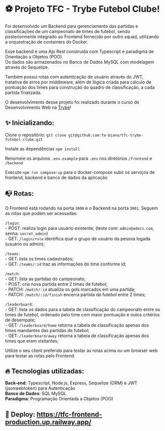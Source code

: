 # ⚽ Projeto TFC - Trybe Futebol Clube!

Foi desenvolvido um Backend para gerenciamento das partidas e classificações de um campeonato de times de
futebol, sendo posteriormente integrado ao Frontend fornecido por outro squad, utilizando a orquestração de containers
do Docker. 

Esse backend é uma Api Rest construída com Typescript e paradigma de Orientação a Objetos (POO).</br>
Os dados são armazenados no Banco de Dados MySQL com modelagem através do Sequelize. 

Também possui rotas com autenticação de usuário através do JWT, tratativa de erros por middleware, além de lógica criada para
cálculo de pontuação dos times para construção do quadro de classificação, a cada partida finalizada.

O desenvolvimento desse projeto foi realizado durante o curso de Desenvolvimento Web na [Trybe](https://www.betrybe.com/)!

<!-- ## Como utilizar:

Clone o repositório: `git clone link`.

<details>
  <summary><strong>Rodando com Docker :whale: </strong></summary>
  
  ## 👉 Com Docker
   **⚠ Antes de começar, seu docker-compose precisa estar na versão 1.29 ou superior. [Veja aqui](https://www.digitalocean.com/community/tutorials/how-to-install-and-use-docker-compose-on-ubuntu-20-04-pt) ou [na documentação](https://docs.docker.com/compose/install/) como instalá-lo. No primeiro artigo, você pode substituir onde está com `1.26.0` por `1.29.2`.**
   
   > Rode o serviço `node` com o comando `docker-compose up -d --build`.
  - Esse serviço irá inicializar um container chamado `blogs_api` e outro chamado `blogs_api_db`.
  - A partir daqui você pode rodar o container via CLI ou abri-lo no VS Code.
  
   > :information_source: Use o comando `docker exec -it car_shop bash`.
   
  - Ele te dará acesso ao terminal interativo do container criado pelo compose, que está rodando em segundo plano.

  > :information_source: Instale as dependências [**Caso existam**] com `npm install`
  
  - **⚠ Atenção:** Caso opte por utilizar o Docker, **TODOS** os comandos disponíveis no `package.json` (npm start, npm test, npm run dev, ...) devem ser executados **DENTRO** do container, ou seja, no terminal que aparece após a execução do comando `docker exec` citado acima. 
  
  ## 👉 Sem Docker

  > :information_source: Instale as dependências [**Caso existam**] com `npm install`
  
  - ✨ **Dica:** Para rodar o projeto desta forma, obrigatoriamente você deve ter o `node` instalado em seu computador.
  - ✨ **Dica:** O projeto espera que a versão do `node` utilizada seja a 16.

  <br>  
</details> -->

## ✨ Inicializando:

  Clone o repositório: `git clone git@github.com:fa-biano/tfc-trybe-futebol-clube.git`

  Instale as dependências `npm install`
  
  Renomeie os arquivos `.env.example` para `.env` nos diretórios `/frontend` e `/backend`

  Execute `npm run compose:up` para o docker-compose subir os serviços de frontend, backend e banco de dados da aplicação

## 📭 Rotas:

O Frontend está rodando na porta `3000` e o Backend na porta `3001`. Seguem as rotas que podem ser acessadas:

  `/login`: </br>
    - POST: realiza login para usuário existente; (teste com: `admin@admin.com`, senha: `secret_admin`) </br>
    - GET: `/login/role` identifica qual o grupo de usuário da pessoa logada (usuário ou admin);

  `/teams`: </br>
    - GET: lista os times cadastrados; </br>
    - GET: `/teams/:id` traz as informações do time conforme id; </br>

  `/match`: </br>
    - GET: lista as partidas do campeonato; </br>
    - POST: cria nova partida entre 2 times de futebol; </br>
    - PATCH: `/match/:id` atualiza os gols marcados em uma partida; </br>
    - PATCH: `/match/:id/finish` encerra partida de futebol entre 2 times;
    
  `/leaderboard`: </br>
    - GET: lista os dados para a tabela de classificação do campeonato entre os times de futebol, ordenado pelo time com maior pontuação e outos critérios de desempate; </br>
    - GET: `/leaderboard/home` retorna a tabela de classificação apenas dos times mandantes das partidas de futebol; </br>
    - GET: `/leaderboard/away` retorna a tabela de classificação apenas dos times que eram visitantes; </br>

Utilize o seu client preferido para testar as rotas acima ou um browser web para testar as rotas pelo Frontend.

## 🔥 Tecnologias utilizadas:

  **Back-end:** Typescript, Node.js, Express, Sequelize (ORM) e JWT (jsonwebtoken) para Autenticação </br>
  **Banco de Dados:** SQL MySQL </br>
  **Paradigma:** Programação Orientada a Objetos (POO)
  
## 🔗 Deploy: https://tfc-frontend-production.up.railway.app/
